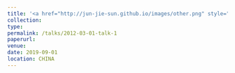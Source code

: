 ```yaml
---
title: '<a href="http://jun-jie-sun.github.io/images/other.png" style="color: teal;">1. Provincial level: Third Prize in National level: Third Prize in the 14th "Challenge Cup" Hunan Province College Student Extracurricular Academic and Technological Works Competition </a>'
collection: 
type:
permalink: /talks/2012-03-01-talk-1
paperurl: 
venue: 
date: 2019-09-01
location: CHINA
---
```

